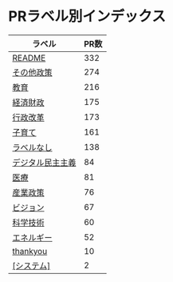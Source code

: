 # PRラベル別インデックス

| ラベル | PR数 |
|--------|------|
| [README](label_README.md) | 332 |
| [その他政策](label_その他政策.md) | 274 |
| [教育](label_教育.md) | 216 |
| [経済財政](label_経済財政.md) | 175 |
| [行政改革](label_行政改革.md) | 173 |
| [子育て](label_子育て.md) | 161 |
| [ラベルなし](label_ラベルなし.md) | 138 |
| [デジタル民主主義](label_デジタル民主主義.md) | 84 |
| [医療](label_医療.md) | 81 |
| [産業政策](label_産業政策.md) | 76 |
| [ビジョン](label_ビジョン.md) | 67 |
| [科学技術](label_科学技術.md) | 60 |
| [エネルギー](label_エネルギー.md) | 52 |
| [thankyou](label_thankyou.md) | 10 |
| [[システム]](label_[システム].md) | 2 |
